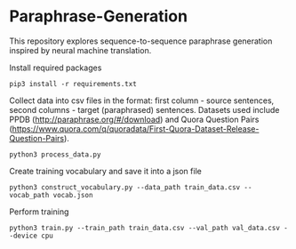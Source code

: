 # Paraphrase-Generation

This repository explores sequence-to-sequence paraphrase generation inspired by neural machine translation. 

Install required packages
```
pip3 install -r requirements.txt
```

Collect data into csv files in the format: first column - source sentences, second columns - target (paraphrased) sentences.
Datasets used include PPDB (http://paraphrase.org/#/download) and Quora Question Pairs (https://www.quora.com/q/quoradata/First-Quora-Dataset-Release-Question-Pairs).

```
python3 process_data.py
``` 

Create training vocabulary and save it into a json file
```
python3 construct_vocabulary.py --data_path train_data.csv --vocab_path vocab.json
```

Perform training
```
python3 train.py --train_path train_data.csv --val_path val_data.csv --device cpu
```
 
